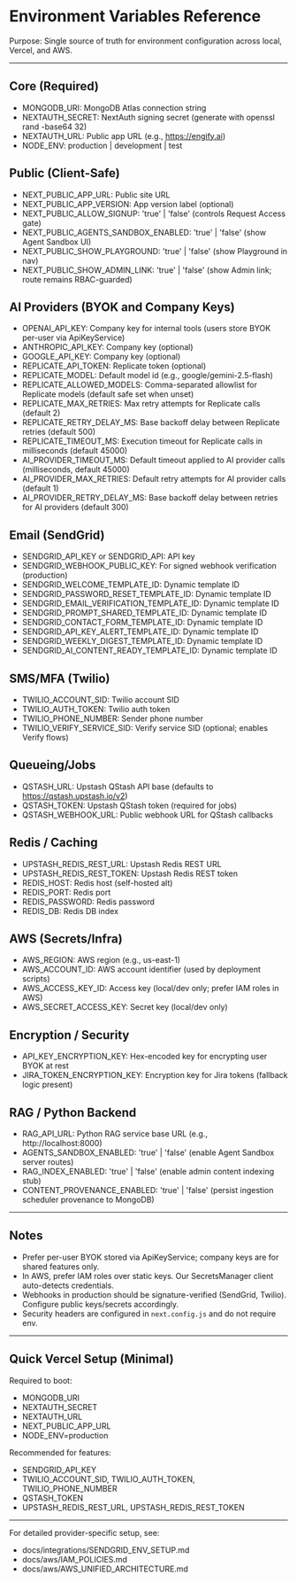 # Environment Variables Reference

Purpose: Single source of truth for environment configuration across local, Vercel, and AWS.

---

## Core (Required)

- MONGODB_URI: MongoDB Atlas connection string
- NEXTAUTH_SECRET: NextAuth signing secret (generate with openssl rand -base64 32)
- NEXTAUTH_URL: Public app URL (e.g., https://engify.ai)
- NODE_ENV: production | development | test

## Public (Client-Safe)

- NEXT_PUBLIC_APP_URL: Public site URL
- NEXT_PUBLIC_APP_VERSION: App version label (optional)
- NEXT_PUBLIC_ALLOW_SIGNUP: 'true' | 'false' (controls Request Access gate)
- NEXT_PUBLIC_AGENTS_SANDBOX_ENABLED: 'true' | 'false' (show Agent Sandbox UI)
- NEXT_PUBLIC_SHOW_PLAYGROUND: 'true' | 'false' (show Playground in nav)
- NEXT_PUBLIC_SHOW_ADMIN_LINK: 'true' | 'false' (show Admin link; route remains RBAC-guarded)

## AI Providers (BYOK and Company Keys)

- OPENAI_API_KEY: Company key for internal tools (users store BYOK per-user via ApiKeyService)
- ANTHROPIC_API_KEY: Company key (optional)
- GOOGLE_API_KEY: Company key (optional)
- REPLICATE_API_TOKEN: Replicate token (optional)
- REPLICATE_MODEL: Default model id (e.g., google/gemini-2.5-flash)
- REPLICATE_ALLOWED_MODELS: Comma-separated allowlist for Replicate models (default safe set when unset)
- REPLICATE_MAX_RETRIES: Max retry attempts for Replicate calls (default 2)
- REPLICATE_RETRY_DELAY_MS: Base backoff delay between Replicate retries (default 500)
- REPLICATE_TIMEOUT_MS: Execution timeout for Replicate calls in milliseconds (default 45000)
- AI_PROVIDER_TIMEOUT_MS: Default timeout applied to AI provider calls (milliseconds, default 45000)
- AI_PROVIDER_MAX_RETRIES: Default retry attempts for AI provider calls (default 1)
- AI_PROVIDER_RETRY_DELAY_MS: Base backoff delay between retries for AI providers (default 300)

## Email (SendGrid)

- SENDGRID_API_KEY or SENDGRID_API: API key
- SENDGRID_WEBHOOK_PUBLIC_KEY: For signed webhook verification (production)
- SENDGRID_WELCOME_TEMPLATE_ID: Dynamic template ID
- SENDGRID_PASSWORD_RESET_TEMPLATE_ID: Dynamic template ID
- SENDGRID_EMAIL_VERIFICATION_TEMPLATE_ID: Dynamic template ID
- SENDGRID_PROMPT_SHARED_TEMPLATE_ID: Dynamic template ID
- SENDGRID_CONTACT_FORM_TEMPLATE_ID: Dynamic template ID
- SENDGRID_API_KEY_ALERT_TEMPLATE_ID: Dynamic template ID
- SENDGRID_WEEKLY_DIGEST_TEMPLATE_ID: Dynamic template ID
- SENDGRID_AI_CONTENT_READY_TEMPLATE_ID: Dynamic template ID

## SMS/MFA (Twilio)

- TWILIO_ACCOUNT_SID: Twilio account SID
- TWILIO_AUTH_TOKEN: Twilio auth token
- TWILIO_PHONE_NUMBER: Sender phone number
- TWILIO_VERIFY_SERVICE_SID: Verify service SID (optional; enables Verify flows)

## Queueing/Jobs

- QSTASH_URL: Upstash QStash API base (defaults to https://qstash.upstash.io/v2)
- QSTASH_TOKEN: Upstash QStash token (required for jobs)
- QSTASH_WEBHOOK_URL: Public webhook URL for QStash callbacks

## Redis / Caching

- UPSTASH_REDIS_REST_URL: Upstash Redis REST URL
- UPSTASH_REDIS_REST_TOKEN: Upstash Redis REST token
- REDIS_HOST: Redis host (self-hosted alt)
- REDIS_PORT: Redis port
- REDIS_PASSWORD: Redis password
- REDIS_DB: Redis DB index

## AWS (Secrets/Infra)

- AWS_REGION: AWS region (e.g., us-east-1)
- AWS_ACCOUNT_ID: AWS account identifier (used by deployment scripts)
- AWS_ACCESS_KEY_ID: Access key (local/dev only; prefer IAM roles in AWS)
- AWS_SECRET_ACCESS_KEY: Secret key (local/dev only)

## Encryption / Security

- API_KEY_ENCRYPTION_KEY: Hex-encoded key for encrypting user BYOK at rest
- JIRA_TOKEN_ENCRYPTION_KEY: Encryption key for Jira tokens (fallback logic present)

## RAG / Python Backend

- RAG_API_URL: Python RAG service base URL (e.g., http://localhost:8000)
- AGENTS_SANDBOX_ENABLED: 'true' | 'false' (enable Agent Sandbox server routes)
- RAG_INDEX_ENABLED: 'true' | 'false' (enable admin content indexing stub)
- CONTENT_PROVENANCE_ENABLED: 'true' | 'false' (persist ingestion scheduler provenance to MongoDB)

---

## Notes

- Prefer per-user BYOK stored via ApiKeyService; company keys are for shared features only.
- In AWS, prefer IAM roles over static keys. Our SecretsManager client auto-detects credentials.
- Webhooks in production should be signature-verified (SendGrid, Twilio). Configure public keys/secrets accordingly.
- Security headers are configured in `next.config.js` and do not require env.

---

## Quick Vercel Setup (Minimal)

Required to boot:

- MONGODB_URI
- NEXTAUTH_SECRET
- NEXTAUTH_URL
- NEXT_PUBLIC_APP_URL
- NODE_ENV=production

Recommended for features:

- SENDGRID_API_KEY
- TWILIO_ACCOUNT_SID, TWILIO_AUTH_TOKEN, TWILIO_PHONE_NUMBER
- QSTASH_TOKEN
- UPSTASH_REDIS_REST_URL, UPSTASH_REDIS_REST_TOKEN

---

For detailed provider-specific setup, see:

- docs/integrations/SENDGRID_ENV_SETUP.md
- docs/aws/IAM_POLICIES.md
- docs/aws/AWS_UNIFIED_ARCHITECTURE.md
